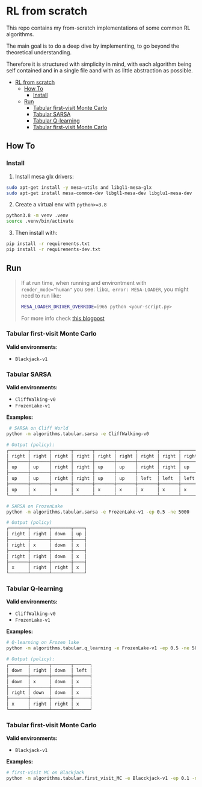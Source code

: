 # RL from scratch

This repo contains my from-scratch implementations of some common RL algorithms.

The main goal is to do a deep dive by implementing, to go beyond the theoretical
understanding.

Therefore it is structured with simplicity in mind, with each algorithm being
self contained and in a single file aand with as little abstraction as possible.

<!--ts-->
   * [RL from scratch](#rl-from-scratch)
      * [How To](#how-to)
         * [Install](#install)
      * [Run](#run)
         * [Tabular first-visit Monte Carlo](#tabular-first-visit-monte-carlo)
         * [Tabular SARSA](#tabular-sarsa)
         * [Tabular Q-learning](#tabular-q-learning)
         * [Tabular first-visit Monte Carlo](#tabular-first-visit-monte-carlo-1)

<!-- Added by: jose, at: mié 02 nov 2022 21:44:44 CET -->

<!--te-->


## How To

### Install

1. Install mesa glx drivers:

```bash
sudo apt-get install -y mesa-utils and libgl1-mesa-glx
sudo apt-get install mesa-common-dev libgl1-mesa-dev libglu1-mesa-dev
```

2. Create a virtual env with `python>=3.8`

```bash
python3.8 -m venv .venv
source .venv/bin/activate
```

3. Then install with:

```bash
pip install -r requirements.txt
pip install -r requirements-dev.txt
```

## Run

> If at run time, when running and environtment with `render_mode="human"` you see:
> `libGL error: MESA-LOADER`, you might need to run like:
> ```bash
> MESA_LOADER_DRIVER_OVERRIDE=i965 python <your-script.py>
> ```
> For more info check [this blogpost](https://devcodetutorial.com/faq/libgl-error-failed-to-load-drivers-iris-and-swrast-in-ubuntu-20-04)



### Tabular first-visit Monte Carlo

**Valid environments**:

 - `Blackjack-v1`


### Tabular SARSA

**Valid environments:**

 - `CliffWalking-v0`
 - `FrozenLake-v1`

**Examples:**

```bash
 # SARSA on Cliff World
python -m algorithms.tabular.sarsa -e CliffWalking-v0

# Output (policy):
┌───────┬───────┬───────┬───────┬───────┬───────┬───────┬───────┬───────┬───────┬───────┬──────┐
│ right │ right │ right │ right │ right │ right │ right │ right │ right │ right │ right │ down │
├───────┼───────┼───────┼───────┼───────┼───────┼───────┼───────┼───────┼───────┼───────┼──────┤
│ up    │ up    │ right │ right │ up    │ up    │ right │ right │ up    │ right │ up    │ down │
├───────┼───────┼───────┼───────┼───────┼───────┼───────┼───────┼───────┼───────┼───────┼──────┤
│ up    │ up    │ right │ right │ up    │ up    │ left  │ left  │ left  │ right │ right │ down │
├───────┼───────┼───────┼───────┼───────┼───────┼───────┼───────┼───────┼───────┼───────┼──────┤
│ up    │ x     │ x     │ x     │ x     │ x     │ x     │ x     │ x     │ x     │ x     │ x    │
└───────┴───────┴───────┴───────┴───────┴───────┴───────┴───────┴───────┴───────┴───────┴──────┘
```

```bash
# SARSA on FrozenLake
python -m algorithms.tabular.sarsa -e FrozenLake-v1 -ep 0.5 -ne 5000

# Output (policy)
┌───────┬───────┬───────┬────┐
│ right │ right │ down  │ up │
├───────┼───────┼───────┼────┤
│ right │ x     │ down  │ x  │
├───────┼───────┼───────┼────┤
│ right │ right │ down  │ x  │
├───────┼───────┼───────┼────┤
│ x     │ right │ right │ x  │
└───────┴───────┴───────┴────┘
```

### Tabular Q-learning

**Valid environments:**

 - `CliffWalking-v0`
 - `FrozenLake-v1`


**Examples:**

```bash
# Q-learning on Frozen lake
python -m algorithms.tabular.q_learning -e FrozenLake-v1 -ep 0.5 -ne 5000

# Output (policy):
┌───────┬───────┬───────┬──────┐
│ down  │ right │ down  │ left │
├───────┼───────┼───────┼──────┤
│ down  │ x     │ down  │ x    │
├───────┼───────┼───────┼──────┤
│ right │ down  │ down  │ x    │
├───────┼───────┼───────┼──────┤
│ x     │ right │ right │ x    │
└───────┴───────┴───────┴──────┘
```

### Tabular first-visit Monte Carlo

**Valid environments:**

 - `Blackjack-v1`


**Examples:**

```bash
# first-visit MC on Blackjack
python -m algorithms.tabular.first_visit_MC -e Blacckjack-v1 -ep 0.1 -ne 500000
```
